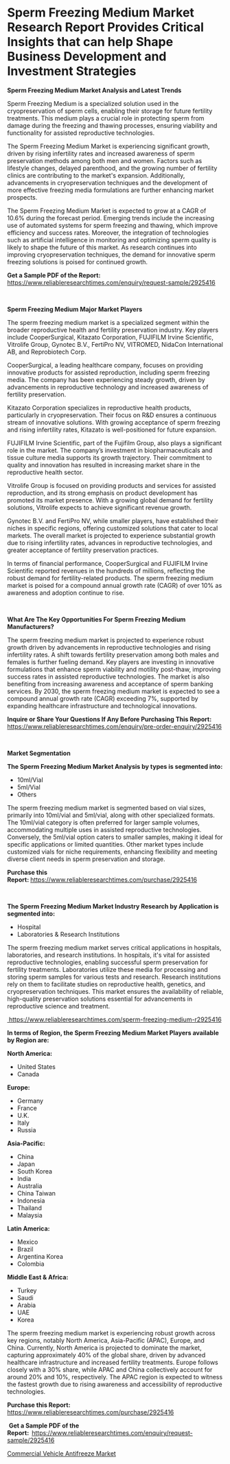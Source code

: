 <p><h1>Sperm Freezing Medium Market Research Report Provides Critical Insights that can help Shape Business Development and Investment Strategies</h1></p><p><strong>Sperm Freezing Medium Market Analysis and Latest Trends</strong></p>
<p><p>Sperm Freezing Medium is a specialized solution used in the cryopreservation of sperm cells, enabling their storage for future fertility treatments. This medium plays a crucial role in protecting sperm from damage during the freezing and thawing processes, ensuring viability and functionality for assisted reproductive technologies.</p><p>The Sperm Freezing Medium Market is experiencing significant growth, driven by rising infertility rates and increased awareness of sperm preservation methods among both men and women. Factors such as lifestyle changes, delayed parenthood, and the growing number of fertility clinics are contributing to the market's expansion. Additionally, advancements in cryopreservation techniques and the development of more effective freezing media formulations are further enhancing market prospects.</p><p>The Sperm Freezing Medium Market is expected to grow at a CAGR of 10.6% during the forecast period. Emerging trends include the increasing use of automated systems for sperm freezing and thawing, which improve efficiency and success rates. Moreover, the integration of technologies such as artificial intelligence in monitoring and optimizing sperm quality is likely to shape the future of this market. As research continues into improving cryopreservation techniques, the demand for innovative sperm freezing solutions is poised for continued growth.</p></p>
<p><strong>Get a Sample PDF of the Report:&nbsp;</strong> <a href="https://www.reliableresearchtimes.com/enquiry/request-sample/2925416?utm_campaign=2196&utm_medium=2&utm_source=Github&utm_content=ia&utm_term=12032025&utm_id=sperm-freezing-medium">https://www.reliableresearchtimes.com/enquiry/request-sample/2925416</a></p>
<p>&nbsp;</p>
<p><strong>Sperm Freezing Medium Major Market Players</strong></p>
<p><p>The sperm freezing medium market is a specialized segment within the broader reproductive health and fertility preservation industry. Key players include CooperSurgical, Kitazato Corporation, FUJIFILM Irvine Scientific, Vitrolife Group, Gynotec B.V., FertiPro NV, VITROMED, NidaCon International AB, and Reprobiotech Corp. </p><p>CooperSurgical, a leading healthcare company, focuses on providing innovative products for assisted reproduction, including sperm freezing media. The company has been experiencing steady growth, driven by advancements in reproductive technology and increased awareness of fertility preservation. </p><p>Kitazato Corporation specializes in reproductive health products, particularly in cryopreservation. Their focus on R&D ensures a continuous stream of innovative solutions. With growing acceptance of sperm freezing and rising infertility rates, Kitazato is well-positioned for future expansion.</p><p>FUJIFILM Irvine Scientific, part of the Fujifilm Group, also plays a significant role in the market. The company’s investment in biopharmaceuticals and tissue culture media supports its growth trajectory. Their commitment to quality and innovation has resulted in increasing market share in the reproductive health sector.</p><p>Vitrolife Group is focused on providing products and services for assisted reproduction, and its strong emphasis on product development has promoted its market presence. With a growing global demand for fertility solutions, Vitrolife expects to achieve significant revenue growth.</p><p>Gynotec B.V. and FertiPro NV, while smaller players, have established their niches in specific regions, offering customized solutions that cater to local markets. The overall market is projected to experience substantial growth due to rising infertility rates, advances in reproductive technologies, and greater acceptance of fertility preservation practices.</p><p>In terms of financial performance, CooperSurgical and FUJIFILM Irvine Scientific reported revenues in the hundreds of millions, reflecting the robust demand for fertility-related products. The sperm freezing medium market is poised for a compound annual growth rate (CAGR) of over 10% as awareness and adoption continue to rise.</p></p>
<p>&nbsp;</p>
<p><strong>What Are The Key Opportunities For Sperm Freezing Medium Manufacturers?</strong></p>
<p><p>The sperm freezing medium market is projected to experience robust growth driven by advancements in reproductive technologies and rising infertility rates. A shift towards fertility preservation among both males and females is further fueling demand. Key players are investing in innovative formulations that enhance sperm viability and motility post-thaw, improving success rates in assisted reproductive technologies. The market is also benefiting from increasing awareness and acceptance of sperm banking services. By 2030, the sperm freezing medium market is expected to see a compound annual growth rate (CAGR) exceeding 7%, supported by expanding healthcare infrastructure and technological innovations.</p></p>
<p><strong>Inquire or Share Your Questions If Any Before Purchasing This Report:</strong> <a href="https://www.reliableresearchtimes.com/enquiry/pre-order-enquiry/2925416?utm_campaign=2196&utm_medium=2&utm_source=Github&utm_content=ia&utm_term=12032025&utm_id=sperm-freezing-medium">https://www.reliableresearchtimes.com/enquiry/pre-order-enquiry/2925416</a></p>
<p>&nbsp;</p>
<p><strong>Market Segmentation</strong></p>
<p><strong>The Sperm Freezing Medium Market Analysis by types is segmented into:</strong></p>
<p><ul><li>10ml/Vial</li><li>5ml/Vial</li><li>Others</li></ul></p>
<p><p>The sperm freezing medium market is segmented based on vial sizes, primarily into 10ml/vial and 5ml/vial, along with other specialized formats. The 10ml/vial category is often preferred for larger sample volumes, accommodating multiple uses in assisted reproductive technologies. Conversely, the 5ml/vial option caters to smaller samples, making it ideal for specific applications or limited quantities. Other market types include customized vials for niche requirements, enhancing flexibility and meeting diverse client needs in sperm preservation and storage.</p></p>
<p><strong>Purchase this Report:&nbsp;</strong><a href="https://www.reliableresearchtimes.com/purchase/2925416?utm_campaign=2196&utm_medium=2&utm_source=Github&utm_content=ia&utm_term=12032025&utm_id=sperm-freezing-medium">https://www.reliableresearchtimes.com/purchase/2925416</a></p>
<p>&nbsp;</p>
<p><strong>The Sperm Freezing Medium Market Industry Research by Application is segmented into:</strong></p>
<p><ul><li>Hospital</li><li>Laboratories & Research Institutions</li></ul></p>
<p><p>The sperm freezing medium market serves critical applications in hospitals, laboratories, and research institutions. In hospitals, it's vital for assisted reproductive technologies, enabling successful sperm preservation for fertility treatments. Laboratories utilize these media for processing and storing sperm samples for various tests and research. Research institutions rely on them to facilitate studies on reproductive health, genetics, and cryopreservation techniques. This market ensures the availability of reliable, high-quality preservation solutions essential for advancements in reproductive science and treatment.</p></p>
<p><a href="https://www.reliableresearchtimes.com/sperm-freezing-medium-r2925416?utm_campaign=2196&utm_medium=2&utm_source=Github&utm_content=ia&utm_term=12032025&utm_id=sperm-freezing-medium">&nbsp;https://www.reliableresearchtimes.com/sperm-freezing-medium-r2925416</a></p>
<p><strong>In terms of Region, the Sperm Freezing Medium Market Players available by Region are:</strong></p>
<p>
    <p> <strong> North America: </strong>
        <ul>
            <li>United States</li>
            <li>Canada</li>
        </ul>
        </p> 
    <p> <strong> Europe: </strong>
        <ul>
            <li>Germany</li>
            <li>France</li>
            <li>U.K.</li>
            <li>Italy</li>
            <li>Russia</li>
        </ul>
        </p> 
    <p> <strong> Asia-Pacific: </strong>
        <ul>
            <li>China</li>
            <li>Japan</li>
            <li>South Korea</li>
            <li>India</li>
            <li>Australia</li>
            <li>China Taiwan</li>
            <li>Indonesia</li>
            <li>Thailand</li>
            <li>Malaysia</li>
        </ul>
        </p> 
    <p> <strong> Latin America: </strong>
        <ul>
            <li>Mexico</li>
            <li>Brazil</li>
            <li>Argentina Korea</li>
            <li>Colombia</li>
        </ul>
        </p> 
    <p> <strong> Middle East & Africa: </strong>
        <ul>
            <li>Turkey</li>
            <li>Saudi</li>
            <li>Arabia</li>
            <li>UAE</li>
            <li>Korea</li>
        </ul>
    </p>
    </p>
<p><p>The sperm freezing medium market is experiencing robust growth across key regions, notably North America, Asia-Pacific (APAC), Europe, and China. Currently, North America is projected to dominate the market, capturing approximately 40% of the global share, driven by advanced healthcare infrastructure and increased fertility treatments. Europe follows closely with a 30% share, while APAC and China collectively account for around 20% and 10%, respectively. The APAC region is expected to witness the fastest growth due to rising awareness and accessibility of reproductive technologies.</p></p>
<p><strong>Purchase this Report: </strong><a href="https://www.reliableresearchtimes.com/purchase/2925416?utm_campaign=2196&utm_medium=2&utm_source=Github&utm_content=ia&utm_term=12032025&utm_id=sperm-freezing-medium">https://www.reliableresearchtimes.com/purchase/2925416</a></p>
<p>&nbsp;<strong>Get a Sample PDF of the Report:&nbsp;&nbsp;</strong><a href="https://www.reliableresearchtimes.com/enquiry/request-sample/2925416?utm_campaign=2196&utm_medium=2&utm_source=Github&utm_content=ia&utm_term=12032025&utm_id=sperm-freezing-medium">https://www.reliableresearchtimes.com/enquiry/request-sample/2925416</a></p>
<p><strong></strong></p>
<p><p><a href="https://github.com/MariaWashington76/Market-Research-Report-List-2/blob/main/commercial-vehicle-antifreeze-market.md?utm_campaign=2196&utm_medium=2&utm_source=Github&utm_content=ia&utm_term=12032025&utm_id=sperm-freezing-medium">Commercial Vehicle Antifreeze Market</a></p></p>
